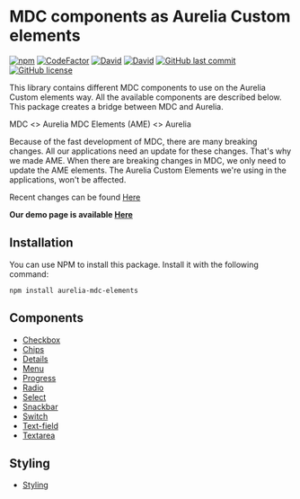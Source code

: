 # MDC components as Aurelia Custom elements
[![npm](https://img.shields.io/npm/v/aurelia-mdc-elements.svg?style=flat-square)](https://www.npmjs.com/package/aurelia-mdc-elements)
[![CodeFactor](https://www.codefactor.io/repository/github/springflownl/aurelia-mdc-elements/badge?style=flat-square)](https://www.codefactor.io/repository/github/springflownl/aurelia-mdc-elements)
[![David](https://img.shields.io/david/SpringflowNL/aurelia-mdc-elements.svg?style=flat-square)](https://www.npmjs.com/package/aurelia-mdc-elements)
[![David](https://img.shields.io/david/dev/SpringflowNL/aurelia-mdc-elements.svg?style=flat-square)](https://www.npmjs.com/package/aurelia-mdc-elements)
[![GitHub last commit](https://img.shields.io/github/last-commit/SpringflowNL/aurelia-mdc-elements.svg?style=flat-square)](https://github.com/SpringflowNL/aurelia-mdc-elements/commits/master)
[![GitHub license](https://img.shields.io/github/license/SpringflowNL/aurelia-mdc-elements.svg?style=flat-square)](https://github.com/SpringflowNL/aurelia-mdc-elements/blob/master/LICENSE)

This library contains different MDC components to use on the Aurelia Custom elements way. All the available components are described below. This package creates a bridge between MDC and Aurelia.

MDC <> Aurelia MDC Elements (AME) <> Aurelia

Because of the fast development of MDC, there are many breaking changes. All our applications need an update for these changes. That's why we made AME. When there are breaking changes in MDC, we only need to update the AME elements. 
The Aurelia Custom Elements we're using in the applications, won't be affected.

Recent changes can be found [Here](./CHANGELOG.md)

**Our demo page is available [Here](https://springflownl.github.io/aurelia-mdc-elements/)**

## Installation
You can use NPM to install this package. Install it with the following command:

```
npm install aurelia-mdc-elements
```

## Components

 - [Checkbox](src/resources/components/checkbox)
 - [Chips](src/resources/components/chip)
 - [Details](src/resources/components/details)
 - [Menu](src/resources/components/menu)
 - [Progress](src/resources/components/progress)
 - [Radio](src/resources/components/radio)
 - [Select](src/resources/components/select)
 - [Snackbar](src/resources/components/snackbar)
 - [Switch](src/resources/components/switch)
 - [Text-field](src/resources/components/textfield)
 - [Textarea](src/resources/components/textarea)

## Styling

 - [Styling](src/resources/components/styles)
